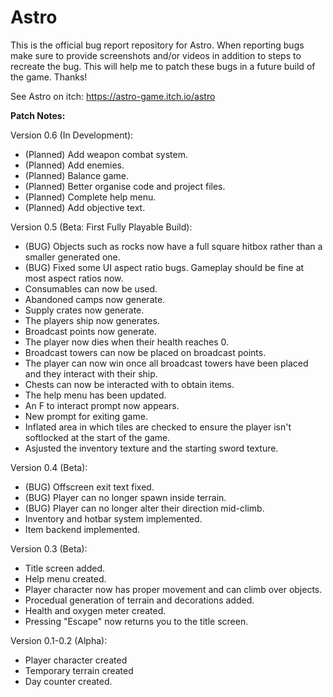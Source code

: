 # Astro
This is the official bug report repository for Astro. When reporting bugs make sure to provide screenshots and/or videos in addition to steps to recreate the bug. This will help me to patch these bugs in a future build of the game. Thanks!

See Astro on itch: https://astro-game.itch.io/astro

**Patch Notes:**

Version 0.6 (In Development):

- (Planned) Add weapon combat system.
- (Planned) Add enemies.
- (Planned) Balance game.
- (Planned) Better organise code and project files.
- (Planned) Complete help menu.
- (Planned) Add objective text.

Version 0.5 (Beta: First Fully Playable Build):

- (BUG) Objects such as rocks now have a full square hitbox rather than a smaller generated one.
- (BUG) Fixed some UI aspect ratio bugs. Gameplay should be fine at most aspect ratios now.
- Consumables can now be used.
- Abandoned camps now generate.
- Supply crates now generate.
- The players ship now generates.
- Broadcast points now generate.
- The player now dies when their health reaches 0.
- Broadcast towers can now be placed on broadcast points.
- The player can now win once all broadcast towers have been placed and they interact with their ship.
- Chests can now be interacted with to obtain items.
- The help menu has been updated.
- An F to interact prompt now appears.
- New prompt for exiting game.
- Inflated area in which tiles are checked to ensure the player isn't softlocked at the start of the game.
- Asjusted the inventory texture and the starting sword texture.

Version 0.4 (Beta):

- (BUG) Offscreen exit text fixed.
- (BUG) Player can no longer spawn inside terrain.
- (BUG) Player can no longer alter their direction mid-climb.
- Inventory and hotbar system implemented.
- Item backend implemented.

Version 0.3 (Beta):

- Title screen added.
- Help menu created.
- Player character now has proper movement and can climb over objects.
- Procedual generation of terrain and decorations added.
- Health and oxygen meter created.
- Pressing "Escape" now returns you to the title screen.

Version 0.1-0.2 (Alpha):

- Player character created
- Temporary terrain created
- Day counter created.
